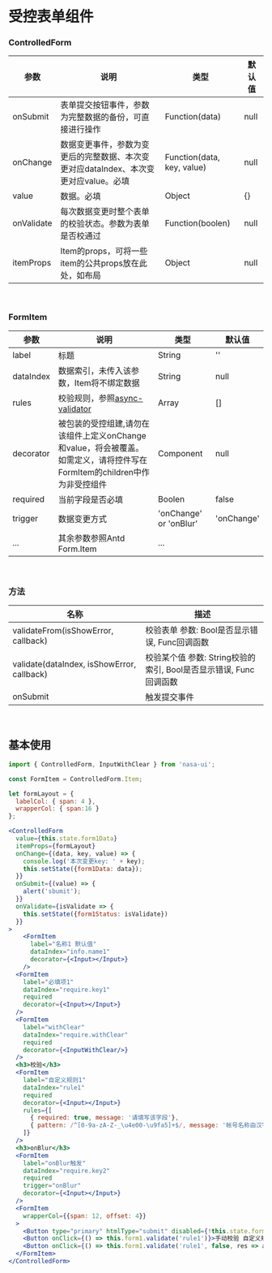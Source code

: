 # 受控表单组件

### ControlledForm

|    参数    |                         说明                         |   类型   |  默认值  |
|------------|------------------------------------------------------|----------|----------|
| onSubmit   | 表单提交按钮事件，参数为完整数据的备份，可直接进行操作        | Function(data) | null |
| onChange   | 数据变更事件，参数为变更后的完整数据、本次变更对应dataIndex、本次变更对应value。必填 | Function(data, key, value) | null |
| value      | 数据。必填                                           | Object   | {}     |
| onValidate | 每次数据变更时整个表单的校验状态。参数为表单是否校通过 | Function(boolen) | null     |
| itemProps  | Item的props，可将一些item的公共props放在此处，如布局 | Object   | null     |

<br/>

### FormItem

|    参数   |                   说明                   |            类型            |   默认值   |
|-----------|------------------------------------------|----------------------------|------------|
| label     | 标题                                     | String                     | ''         |
| dataIndex | 数据索引，未传入该参数，Item将不绑定数据 | String                     | null         |
| rules     | 校验规则，参照[async-validator](https://github.com/yiminghe/async-validator)      | Array                      | []         |
| decorator | 被包装的受控组建,请勿在该组件上定义onChange和value，将会被覆盖。如需定义，请将控件写在FormItem的children中作为非受控组件                         | Component | null       |
| required  | 当前字段是否必填                         | Boolen                     | false      |
| trigger   | 数据变更方式                             | 'onChange' or 'onBlur'     | 'onChange' |
| ...       | 其余参数参照Antd Form.Item               | ...                        |            |

<br/>

### 方法

|                    名称                    |                                描述                               |
|--------------------------------------------|-------------------------------------------------------------------|
| validateFrom(isShowError, callback)        | 校验表单 参数: Bool是否显示错误, Func回调函数                     |
| validate(dataIndex, isShowError, callback) | 校验某个值 参数: String校验的索引, Bool是否显示错误, Func回调函数 |
| onSubmit                                   | 触发提交事件                                                      |


<br/>

## 基本使用

```jsx
import { ControlledForm, InputWithClear } from 'nasa-ui';

const FormItem = ControlledForm.Item;

let formLayout = {
  labelCol: { span: 4 }, 
  wrapperCol: { span:16 }
};

<ControlledForm
  value={this.state.form1Data}
  itemProps={formLayout}
  onChange={(data, key, value) => {
    console.log('本次变更key: ' + key);
    this.setState({form1Data: data});
  }}
  onSubmit={(value) => {
    alert('sbumit');
  }}
  onValidate={isValidate => {
    this.setState({form1Status: isValidate})
  }}
>
	<FormItem
	  label="名称1 默认值"
	  dataIndex="info.name1"
	  decorator={<Input></Input>}
	/>
  <FormItem
    label="必填项1"
    dataIndex="require.key1"
    required
    decorator={<Input></Input>}
  />
  <FormItem
    label="withClear"
    dataIndex="require.withClear"
    required
    decorator={<InputWithClear/>}
  />
  <h3>校验</h3>
  <FormItem
    label="自定义规则1"
    dataIndex="rule1"
    required
    decorator={<Input></Input>}
    rules={[
      { required: true, message: '请填写该字段'},
      { pattern: /^[0-9a-zA-Z-_\u4e00-\u9fa5]+$/, message: '帐号名称由汉字、字母、数字、中划线或下划线组成' },
    ]}
  />
  <h3>onBlur</h3>
  <FormItem
    label="onBlur触发"
    dataIndex="require.key2"
    required
    trigger="onBlur"
    decorator={<Input></Input>}
  />
  <FormItem
    wrapperCol={{span: 12, offset: 4}}
  >
    <Button type="primary" htmlType="submit" disabled={!this.state.form1Status}>确定</Button>
    <Button onClick={() => this.form1.validate('rule1')}>手动校验 自定义规则1 显示错误</Button>
    <Button onClick={() => this.form1.validate('rule1', false, res => alert(res.status))}>手动校验 自定义规则1 不显示错误</Button>
  </FormItem>
</ControlledForm>
```